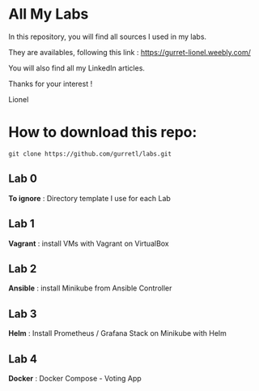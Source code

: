 # All My Labs

In this repository, you will find all sources I used in my labs.

They are availables, following this link :
https://gurret-lionel.weebly.com/

You will also find all my LinkedIn articles.

Thanks for your interest !

Lionel

# How to download this repo:
`git clone https://github.com/gurretl/labs.git`

## Lab 0
**To ignore** : Directory template I use for each Lab

## Lab 1
**Vagrant** : install VMs with Vagrant on VirtualBox

## Lab 2
**Ansible** : install Minikube from Ansible Controller

## Lab 3
**Helm** : Install Prometheus / Grafana Stack on Minikube with Helm

## Lab 4
**Docker** : Docker Compose - Voting App
